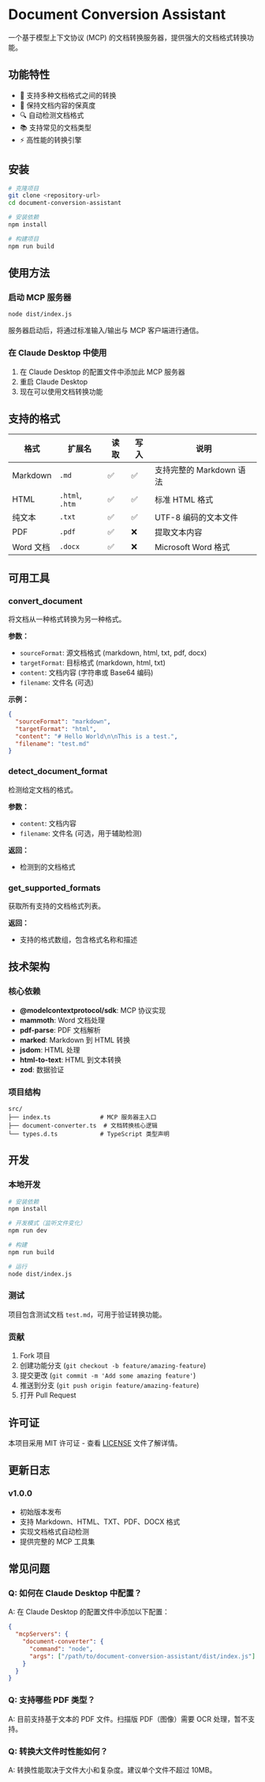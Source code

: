 # Document Conversion Assistant

一个基于模型上下文协议 (MCP) 的文档转换服务器，提供强大的文档格式转换功能。

## 功能特性

- 🔄 支持多种文档格式之间的转换
- 📄 保持文档内容的保真度
- 🔍 自动检测文档格式
- 📚 支持常见的文档类型
- ⚡ 高性能的转换引擎

## 安装

```bash
# 克隆项目
git clone <repository-url>
cd document-conversion-assistant

# 安装依赖
npm install

# 构建项目
npm run build
```

## 使用方法

### 启动 MCP 服务器

```bash
node dist/index.js
```

服务器启动后，将通过标准输入/输出与 MCP 客户端进行通信。

### 在 Claude Desktop 中使用

1. 在 Claude Desktop 的配置文件中添加此 MCP 服务器
2. 重启 Claude Desktop
3. 现在可以使用文档转换功能

## 支持的格式

| 格式 | 扩展名 | 读取 | 写入 | 说明 |
|------|--------|------|------|------|
| Markdown | `.md` | ✅ | ✅ | 支持完整的 Markdown 语法 |
| HTML | `.html`, `.htm` | ✅ | ✅ | 标准 HTML 格式 |
| 纯文本 | `.txt` | ✅ | ✅ | UTF-8 编码的文本文件 |
| PDF | `.pdf` | ✅ | ❌ | 提取文本内容 |
| Word 文档 | `.docx` | ✅ | ❌ | Microsoft Word 格式 |

## 可用工具

### convert_document

将文档从一种格式转换为另一种格式。

**参数：**
- `sourceFormat`: 源文档格式 (markdown, html, txt, pdf, docx)
- `targetFormat`: 目标格式 (markdown, html, txt)
- `content`: 文档内容 (字符串或 Base64 编码)
- `filename`: 文件名 (可选)

**示例：**
```json
{
  "sourceFormat": "markdown",
  "targetFormat": "html",
  "content": "# Hello World\n\nThis is a test.",
  "filename": "test.md"
}
```

### detect_document_format

检测给定文档的格式。

**参数：**
- `content`: 文档内容
- `filename`: 文件名 (可选，用于辅助检测)

**返回：**
- 检测到的文档格式

### get_supported_formats

获取所有支持的文档格式列表。

**返回：**
- 支持的格式数组，包含格式名称和描述

## 技术架构

### 核心依赖

- **@modelcontextprotocol/sdk**: MCP 协议实现
- **mammoth**: Word 文档处理
- **pdf-parse**: PDF 文档解析
- **marked**: Markdown 到 HTML 转换
- **jsdom**: HTML 处理
- **html-to-text**: HTML 到文本转换
- **zod**: 数据验证

### 项目结构

```
src/
├── index.ts              # MCP 服务器主入口
├── document-converter.ts  # 文档转换核心逻辑
└── types.d.ts            # TypeScript 类型声明
```

## 开发

### 本地开发

```bash
# 安装依赖
npm install

# 开发模式（监听文件变化）
npm run dev

# 构建
npm run build

# 运行
node dist/index.js
```

### 测试

项目包含测试文档 `test.md`，可用于验证转换功能。

### 贡献

1. Fork 项目
2. 创建功能分支 (`git checkout -b feature/amazing-feature`)
3. 提交更改 (`git commit -m 'Add some amazing feature'`)
4. 推送到分支 (`git push origin feature/amazing-feature`)
5. 打开 Pull Request

## 许可证

本项目采用 MIT 许可证 - 查看 [LICENSE](LICENSE) 文件了解详情。

## 更新日志

### v1.0.0
- 初始版本发布
- 支持 Markdown、HTML、TXT、PDF、DOCX 格式
- 实现文档格式自动检测
- 提供完整的 MCP 工具集

## 常见问题

### Q: 如何在 Claude Desktop 中配置？

A: 在 Claude Desktop 的配置文件中添加以下配置：

```json
{
  "mcpServers": {
    "document-converter": {
      "command": "node",
      "args": ["/path/to/document-conversion-assistant/dist/index.js"]
    }
  }
}
```

### Q: 支持哪些 PDF 类型？

A: 目前支持基于文本的 PDF 文件。扫描版 PDF（图像）需要 OCR 处理，暂不支持。

### Q: 转换大文件时性能如何？

A: 转换性能取决于文件大小和复杂度。建议单个文件不超过 10MB。
